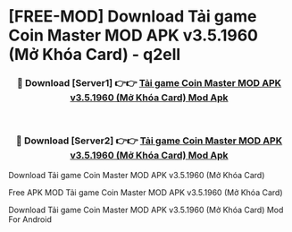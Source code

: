 # [FREE-MOD] Download Tải game Coin Master MOD APK v3.5.1960 (Mở Khóa Card) - q2ell


<div align="center">
<h3>🔴 Download [Server1] 👉👉 <a href="https://apk-comot.site?title=Tải_game_Coin_Master_MOD_APK_v3.5.1960_(Mở_Khóa_Card)">Tải game Coin Master MOD APK v3.5.1960 (Mở Khóa Card) Mod Apk</a></h3><br>

<h3>🔴 Download [Server2] 👉👉 <a href="https://apk-comot.site?title=Tải_game_Coin_Master_MOD_APK_v3.5.1960_(Mở_Khóa_Card)">Tải game Coin Master MOD APK v3.5.1960 (Mở Khóa Card) Mod Apk</a></h3>
</div>



Download Tải game Coin Master MOD APK v3.5.1960 (Mở Khóa Card) 

Free APK MOD Tải game Coin Master MOD APK v3.5.1960 (Mở Khóa Card) 

Download Tải game Coin Master MOD APK v3.5.1960 (Mở Khóa Card) Mod For Android
